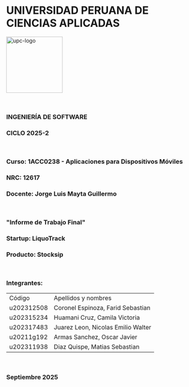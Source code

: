 ﻿# UNIVERSIDAD PERUANA DE CIENCIAS APLICADAS

<img src="https://i.imgur.com/uoAo2Eb.png" 
    alt="upc-logo" 
    style="height: 150px;"/>

&nbsp;
### INGENIERÍA DE SOFTWARE
### CICLO 2025-2

&nbsp;
### Curso: 1ACC0238 - Aplicaciones para Dispositivos Móviles
### NRC: 12617
### Docente: Jorge Luis Mayta Guillermo

&nbsp;

### "Informe de Trabajo Final"
### Startup: LiquoTrack
### Producto: Stocksip
&nbsp;
### Integrantes:

<table>
    <tr>
        <td> Código </td>
        <td>Apellidos y nombres</td>
    </tr>
    <tr>
        <td>u202312508</td>
        <td>Coronel Espinoza, Farid Sebastian</td>
    </tr>
    <tr>
        <td>u202315234</td>
        <td>Huamani Cruz, Camila Victoria</td>
    </tr>
    <tr>
        <td>u202317483</td>
        <td>Juarez Leon, Nicolas Emilio Walter</td>
    </tr>
    <tr>
        <td>u20211g192</td>
        <td>Armas Sanchez, Oscar Javier</td>
    </tr>
    <tr>
        <td>u202311938</td>
        <td>Diaz Quispe, Matias Sebastian</td>
    </tr>
</table>

&nbsp;
### Septiembre 2025
